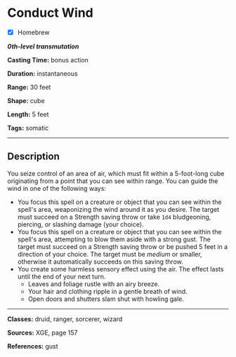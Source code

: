 # Conduct Wind

- [x] Homebrew

***0th-level transmutation***

**Casting Time:** bonus action

**Duration:** instantaneous

**Range:** 30 feet

**Shape:** cube

**Length:** 5 feet

**Tags:** somatic

---

## Description
You seize control of an area of air, which must fit within a 5-foot-long cube originating from a point that you can see within range.
You can guide the wind in one of the following ways:
- You focus this spell on a creature or object that you can see within the spell's area, weaponizing the wind around it as you desire.
The target must succeed on a Strength saving throw or take `1d4` bludgeoning, piercing, or slashing damage (your choice).
- You focus this spell on a creature or object that you can see within the spell's area, attempting to blow them aside with a strong gust.
The target must succeed on a Strength saving throw or be pushed 5 feet in a direction of your choice.
The target must be *medium* or smaller, otherwise it automatically succeeds on this saving throw.
- You create some harmless sensory effect using the air.
The effect lasts until the end of your next turn.
	- Leaves and foliage rustle with an airy breeze.
	- Your hair and clothing ripple in a gentle breath of wind.
	- Open doors and shutters slam shut with howling gale.

---

**Classes:** druid, ranger, sorcerer, wizard

**Sources:** XGE, page 157

**References:** gust

<!-- QA Pass Needed -->
